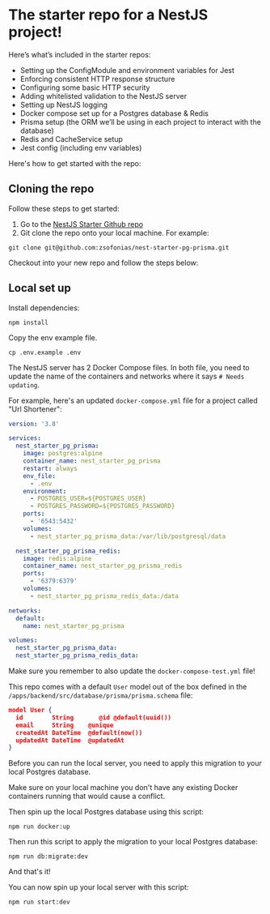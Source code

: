 # The starter repo for a NestJS project!

Here’s what’s included in the starter repos:

- Setting up the ConfigModule and environment variables for Jest
- Enforcing consistent HTTP response structure
- Configuring some basic HTTP security
- Adding whitelisted validation to the NestJS server
- Setting up NestJS logging
- Docker compose set up for a Postgres database & Redis
- Prisma setup (the ORM we’ll be using in each project to interact with the database)
- Redis and CacheService setup
- Jest config (including env variables)

Here's how to get started with the repo:

## Cloning the repo

Follow these steps to get started:

1. Go to the [NestJS Starter Github repo](https://github.com/zsofonias/nest-starter-pg-prisma)
2. Git clone the repo onto your local machine. For example:

```
git clone git@github.com:zsofonias/nest-starter-pg-prisma.git
```

Checkout into your new repo and follow the steps below:

## Local set up

Install dependencies:

```
npm install
```

Copy the env example file.

```
cp .env.example .env
```

The NestJS server has 2 Docker Compose files. In both file, you need to update the name of the containers and networks where it says `# Needs updating`.

For example, here's an updated `docker-compose.yml` file for a project called "Url Shortener":

```yml
version: '3.8'

services:
  nest_starter_pg_prisma:
    image: postgres:alpine
    container_name: nest_starter_pg_prisma
    restart: always
    env_file:
      - .env
    environment:
      - POSTGRES_USER=${POSTGRES_USER}
      - POSTGRES_PASSWORD=${POSTGRES_PASSWORD}
    ports:
      - '6543:5432'
    volumes:
      - nest_starter_pg_prisma_data:/var/lib/postgresql/data

  nest_starter_pg_prisma_redis:
    image: redis:alpine
    container_name: nest_starter_pg_prisma_redis
    ports:
      - '6379:6379'
    volumes:
      - nest_starter_pg_prisma_redis_data:/data

networks:
  default:
    name: nest_starter_pg_prisma

volumes:
  nest_starter_pg_prisma_data:
  nest_starter_pg_prisma_redis_data:
```

Make sure you remember to also update the `docker-compose-test.yml` file!

This repo comes with a default `User` model out of the box defined in the `/apps/backend/src/database/prisma/prisma.schema` file:

```json
model User {
  id        String       @id @default(uuid())
  email     String    @unique
  createdAt DateTime  @default(now())
  updatedAt DateTime  @updatedAt
}
```

Before you can run the local server, you need to apply this migration to your local Postgres database.

Make sure on your local machine you don't have any existing Docker containers running that would cause a conflict.

Then spin up the local Postgres database using this script:

```shell
npm run docker:up
```

Then run this script to apply the migration to your local Postgres database:

```shell
npm run db:migrate:dev
```

And that's it!

You can now spin up your local server with this script:

```shell
npm run start:dev
```
